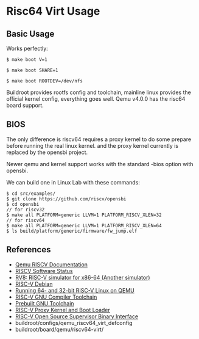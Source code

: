 
# Risc64 Virt Usage

## Basic Usage

Works perfectly:

    $ make boot V=1

    $ make boot SHARE=1

    $ make boot ROOTDEV=/dev/nfs

Buildroot provides rootfs config and toolchain, mainline linux provides the
official kernel config, everything goes well. Qemu v4.0.0 has the risc64 board
support.

## BIOS

The only difference is riscv64 requires a proxy kernel to do some prepare
before running the real linux kernel. and the proxy kernel currently is
replaced by the opensbi project.

Newer qemu and kernel support works with the standard -bios option with opensbi.

We can build one in Linux Lab with these commands:

    $ cd src/examples/
    $ git clone https://github.com/riscv/opensbi
    $ cd opensbi
    // for riscv32
    $ make all PLATFORM=generic LLVM=1 PLATFORM_RISCV_XLEN=32
    // for riscv64
    $ make all PLATFORM=generic LLVM=1 PLATFORM_RISCV_XLEN=64
    $ ls build/platform/generic/firmware/fw_jump.elf

## References

* [Qemu RISCV Documentation](https://wiki.qemu.org/Documentation/Platforms/RISCV)
* [RISCV Software Status](https://riscv.org/software-status)
* [RV8: RISC-V simulator for x86-64 (Another simulator)](https://github.com/rv8-io/rv8)
* [RISC-V Debian](https://wiki.debian.org/RISC-V)
* [Running 64- and 32-bit RISC-V Linux on QEMU](https://risc-v-getting-started-guide.readthedocs.io/en/latest/linux-qemu.html)
* [RISC-V GNU Compiler Toolchain](https://github.com/riscv/riscv-gnu-toolchain)
* [Prebuilt GNU Toolchain](https://www.sifive.com/boards)
* [RISC-V Proxy Kernel and Boot Loader](https://github.com/riscv/riscv-pk)
* [RISC-V Open Source Supervisor Binary Interface](https://github.com/riscv/opensbi)
* buildroot/configs/qemu_riscv64_virt_defconfig
* buildroot/board/qemu/riscv64-virt/
